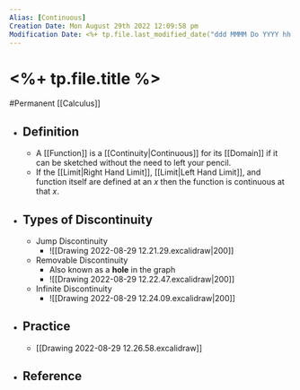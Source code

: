 ```yaml
---
Alias: [Continuous]
Creation Date: Mon August 29th 2022 12:09:58 pm 
Modification Date: <%+ tp.file.last_modified_date("ddd MMMM Do YYYY hh:mm:ss a") %>
---
```

# <%+ tp.file.title %>
#Permanent [[Calculus]]

- ## Definition
	- A [[Function]] is a [[Continuity|Continuous]] for its [[Domain]] if it can be sketched without the need to left your pencil.
	- If the [[Limit|Right Hand Limit]], [[Limit|Left Hand Limit]], and function itself are defined at an $x$ then the function is continuous at that $x$.
- ## Types of Discontinuity
	- Jump Discontinuity
		- ![[Drawing 2022-08-29 12.21.29.excalidraw|200]]
	- Removable Discontinuity
		- Also known as a **hole** in the graph
		- ![[Drawing 2022-08-29 12.22.47.excalidraw|200]]
	- Infinite Discontinuity
		- ![[Drawing 2022-08-29 12.24.09.excalidraw|200]]
- ## Practice
	- [[Drawing 2022-08-29 12.26.58.excalidraw]]
- ## Reference